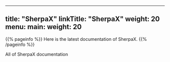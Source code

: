 
---
title: "SherpaX"
linkTitle: "SherpaX"
weight: 20
menu:
main:
weight: 20
---

{{% pageinfo %}}
Here is the latest documentation of SherpaX.
{{% /pageinfo %}}


All of SherpaX documentation
